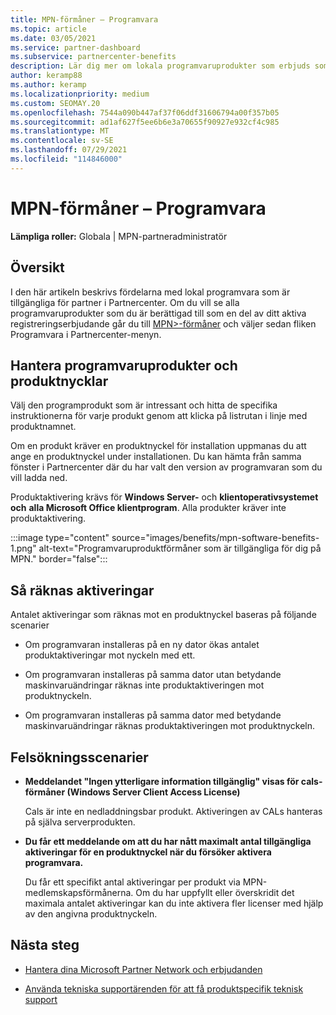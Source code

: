 ```yaml
---
title: MPN-förmåner – Programvara
ms.topic: article
ms.date: 03/05/2021
ms.service: partner-dashboard
ms.subservice: partnercenter-benefits
description: Lär dig mer om lokala programvaruprodukter som erbjuds som Microsoft Partner Network (MPN)-förmåner
author: keramp88
ms.author: keramp
ms.localizationpriority: medium
ms.custom: SEOMAY.20
ms.openlocfilehash: 7544a090b447af37f06ddf31606794a00f357b05
ms.sourcegitcommit: ad1af627f5ee6b6e3a70655f90927e932cf4c985
ms.translationtype: MT
ms.contentlocale: sv-SE
ms.lasthandoff: 07/29/2021
ms.locfileid: "114846000"
---
```

# <a name="mpn-benefits---software"></a>MPN-förmåner – Programvara

**Lämpliga roller:** Globala | MPN-partneradministratör

## <a name="overview"></a>Översikt

I den här artikeln beskrivs fördelarna med lokal programvara som är tillgängliga för partner i Partnercenter. Om du vill se alla programvaruprodukter som du är berättigad till som en del av ditt aktiva registreringserbjudande går du till  [MPN>-förmåner](https://partner.microsoft.com/dashboard/mpn/membership/benefits/software) och väljer sedan fliken Programvara i Partnercenter-menyn.  

## <a name="manage-software-products-and-product-keys"></a>Hantera programvaruprodukter och produktnycklar

Välj den programprodukt som är intressant och hitta de specifika instruktionerna för varje produkt genom att klicka på listrutan i linje med produktnamnet.

Om en produkt kräver en produktnyckel för installation uppmanas du att ange en produktnyckel under installationen. Du kan hämta från samma fönster i Partnercenter där du har valt den version av programvaran som du vill ladda ned.

Produktaktivering krävs för **Windows Server-** och **klientoperativsystemet och** **alla Microsoft Office klientprogram**. Alla produkter kräver inte produktaktivering.

:::image type="content" source="images/benefits/mpn-software-benefits-1.png" alt-text="Programvaruproduktförmåner som är tillgängliga för dig på MPN." border="false":::

## <a name="how-activations-are-counted"></a>Så räknas aktiveringar

Antalet aktiveringar som räknas mot en produktnyckel baseras på följande scenarier

- Om programvaran installeras på en ny dator ökas antalet produktaktiveringar mot nyckeln med ett.
 
- Om programvaran installeras på samma dator utan betydande maskinvaruändringar räknas inte produktaktiveringen mot produktnyckeln.

- Om programvaran installeras på samma dator med betydande maskinvaruändringar räknas produktaktiveringen mot produktnyckeln.

## <a name="troubleshooting-scenarios"></a>Felsökningsscenarier

- **Meddelandet "Ingen ytterligare information tillgänglig" visas för cals-förmåner (Windows Server Client Access License)**

    Cals är inte en nedladdningsbar produkt. Aktiveringen av CALs hanteras på själva serverprodukten.

- **Du får ett meddelande om att du har nått maximalt antal tillgängliga aktiveringar för en produktnyckel när du försöker aktivera programvara.**

    Du får ett specifikt antal aktiveringar per produkt via MPN-medlemskapsförmånerna. Om du har uppfyllt eller överskridit det maximala antalet aktiveringar kan du inte aktivera fler licenser med hjälp av den angivna produktnyckeln.


 ## <a name="next-steps"></a>Nästa steg

- [Hantera dina Microsoft Partner Network och erbjudanden](manage-your-partner-network-benefits.md)

- [Använda tekniska supportärenden för att få produktspecifik teknisk support](mpn-benefits-technical-support.md)



